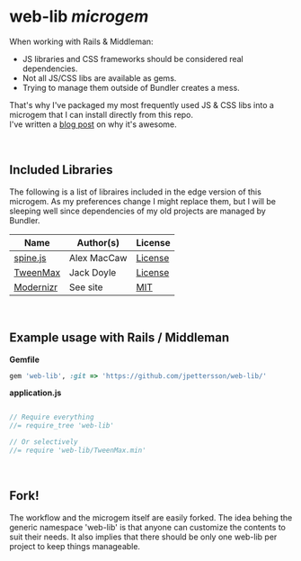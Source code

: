 web-lib *microgem*
==================

When working with Rails & Middleman:
* JS libraries and CSS frameworks should be considered real dependencies.
* Not all JS/CSS libs are available as gems.
* Trying to manage them outside of Bundler creates a mess. 

That's why I've packaged my most frequently used JS & CSS libs into a microgem that I can install
directly from this repo. <br />I've written a [blog post](http://url) on why it's awesome.

<br />

Included Libraries
------------------

The following is a list of libraires included in the edge version of this microgem. As my preferences change I might 
replace them, but I will be sleeping well since dependencies of my old projects are managed by Bundler.

| Name            | Author(s)         | License       |
|-----------------|-------------------|---------------|
| [spine.js](http://spinejs.com/) | Alex MacCaw | [License](https://github.com/spine/spine/blob/master/LICENSE)
| [TweenMax](http://www.greensock.com/tweenmax/) | Jack Doyle | [License](http://www.greensock.com/terms_of_use.html)
| [Modernizr](http://modernizr.com/) | See site | [MIT](http://modernizr.com/license/)

<br />

Example usage with Rails / Middleman
------------------------------------

**Gemfile**
```Ruby
gem 'web-lib', :git => 'https://github.com/jpettersson/web-lib/'
```

**application.js**
```JavaScript

// Require everything
//= require_tree 'web-lib'

// Or selectively
//= require 'web-lib/TweenMax.min'

```

<br />

Fork!
-----
The workflow and the microgem itself are easily forked. The idea behing the generic namespace 'web-lib' is that anyone 
can customize the contents to suit their needs. It also implies that there should be only one web-lib per project to 
keep things manageable.
